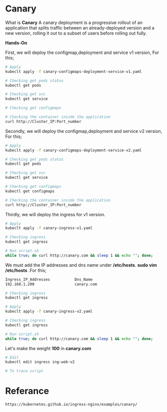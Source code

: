 #  Canary

What is **Canary**
A canary deployment is a progressive rollout of an application that splits traffic between an already-deployed version and a new version, rolling it out to a subset of users before rolling out fully.


**Hands-On**


First, we will deploy the configmap,deployment and service v1 version, For this;
``` bash
# Apply
kubeclt apply -f canary-configmaps-deployment-service-v1.yaml

# Checking get pods status
kubectl get pods 

# Checking get svc
kubectl get service

# Checking get configmaps

# Checking the container inside the application
curl http://Cluster_IP:Port_number

```



Secondly, we will deploy the configmap,deployment and service v2 version, For this;
``` bash
# Apply
kubeclt apply -f canary-configmaps-deployment-service-v2.yaml

# Checking get pods status
kubectl get pods 

# Checking get svc
kubectl get service

# Checking get configmaps
kubectl get configmaps

# Checking the container inside the application
curl http://Cluster_IP:Port_number


```

Thirdly, we will deploy the ingress for v1 version. 
``` bash
# Apply
kubeclt apply -f canary-ingress-v1.yaml

# Checking ingress
kubectl get ingress

# Run script.sh 
while true; do curl http://canary.com && sleep 1 && echo ""; done;

```

We must add the IP addresses and dns name under **/etc/hosts**.
**sudo vim /etc/hosts** .For this;
``` bash
Ingress_IP_Addresses           Dns_Name
192.168.1.200                  canary.com

# Checking ingress
kubectl get ingress

```

``` bash
# Apply
kubeclt apply -f canary-ingress-v2.yaml

# Checking ingress
kubectl get ingress

# Run script.sh 
while true; do curl http://canary.com && sleep 1 && echo ""; done;

```

Let's make the weight **100** in **canary.com**
``` bash
# Edit
kubectl edit ingress ing-web-v2 

# To trace script

```



# Referance
``` bash
https://kubernetes.github.io/ingress-nginx/examples/canary/


```
